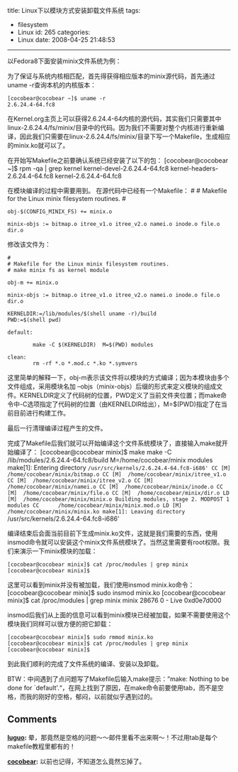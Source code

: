 title: Linux下以模块方式安装卸载文件系统
tags:
  - filesystem
  - Linux
id: 265
categories:
  - Linux
date: 2008-04-25 21:48:53
---

以Fedora8下面安装minix文件系统为例：

为了保证与系统内核相匹配，首先得获得相应版本的minix源代码，首先通过uname -r查询本机的内核版本：

	[cocobear@cocobear ~]$ uname -r
	2.6.24.4-64.fc8

在Kernel.org主页上可以获得2.6.24.4-64内核的源代码，其实我们只需要其中linux-2.6.24.4/fs/minix/目录中的代码。因为我们不需要对整个内核进行重新编译，因此我们只需要在linux-2.6.24.4/fs/minix/目录下写一个Makefile，生成相应的minix.ko就可以了。

在开始写Makefile之前要确认系统已经安装了以下的包：
	[cocobear@cocobear ~]$ rpm -qa | grep kernel
	kernel-devel-2.6.24.4-64.fc8
	kernel-headers-2.6.24.4-64.fc8
	kernel-2.6.24.4-64.fc8

在模块编译的过程中需要用到。
在源代码中已经有一个Makefile：
	#
	# Makefile for the Linux minix filesystem routines.
	#

	obj-$(CONFIG_MINIX_FS) += minix.o

	minix-objs := bitmap.o itree_v1.o itree_v2.o namei.o inode.o file.o dir.o

修改该文件为：

	#
	# Makefile for the Linux minix filesystem routines.
	# make minix fs as kernel module

	obj-m += minix.o

	minix-objs := bitmap.o itree_v1.o itree_v2.o namei.o inode.o file.o dir.o

	KERNELDIR:=/lib/modules/$(shell uname -r)/build
	PWD:=$(shell pwd)

	default:

	        make -C $(KERNELDIR)  M=$(PWD) modules

	clean:
	        rm -rf *.o *.mod.c *.ko *.symvers

这里简单的解释一下，obj-m表示该文件将以模块的方式编译；因为本模块由多个文件组成，采用模块名加 –objs（minix-objs）后缀的形式来定义模块的组成文件。KERNELDIR定义了代码树的位置，PWD定义了当前文件夹位置；而make命令中-C选项指定了代码树的位置（由KERNELDIR给出），M=$(PWD)指定了在当前目前进行构建工作。

最后一行清理编译过程产生的文件。

完成了Makefile后我们就可以开始编译这个文件系统模块了，直接输入make就开始编译了：
	[cocobear@cocobear minix]$ make
	make -C /lib/modules/2.6.24.4-64.fc8/build  M=/home/cocobear/minix modules
	make[1]: Entering directory `/usr/src/kernels/2.6.24.4-64.fc8-i686'
	  CC [M]  /home/cocobear/minix/bitmap.o
	  CC [M]  /home/cocobear/minix/itree_v1.o
	  CC [M]  /home/cocobear/minix/itree_v2.o
	  CC [M]  /home/cocobear/minix/namei.o
	  CC [M]  /home/cocobear/minix/inode.o
	  CC [M]  /home/cocobear/minix/file.o
	  CC [M]  /home/cocobear/minix/dir.o
	  LD [M]  /home/cocobear/minix/minix.o
	  Building modules, stage 2.
	  MODPOST 1 modules
	  CC      /home/cocobear/minix/minix.mod.o
	  LD [M]  /home/cocobear/minix/minix.ko
	make[1]: Leaving directory `/usr/src/kernels/2.6.24.4-64.fc8-i686'

编译结束后会面当前目前下生成minix.ko文件，这就是我们需要的东西，使用insmod命令就可以安装这个minix文件系统模块了。当然这里需要有root权限。我们来演示一下minix模块的加载：

	[cocobear@cocobear minix]$ cat /proc/modules | grep minix
	[cocobear@cocobear minix]$ 

这里可以看到minix并没有被加载，我们使用insmod minix.ko命令：
	[cocobear@cocobear minix]$ sudo insmod minix.ko 
	[cocobear@cocobear minix]$ cat /proc/modules | grep minix
minix 28676 0 - Live 0xd0e7d000

insmod后我们从上面的信息可以看到minix模块已经被加载，如果不需要使用这个模块我们同样可以很方便的把它卸载：

	[cocobear@cocobear minix]$ sudo rmmod minix.ko
	[cocobear@cocobear minix]$ cat /proc/modules | grep minix
	[cocobear@cocobear minix]$ 

到此我们顺利的完成了文件系统的编译、安装以及卸载。

BTW：中间遇到了点问题写了Makefile后输入make提示：”make: Nothing to be done for `default'.“，在网上找到了原因，在make命令前要使用tab，而不是空格，而我的刚好的空格，郁闷，以前就似乎遇到过的。
## Comments

**[luguo](#3126 "2008-04-26 15:22:02"):** 晕，那竟然是空格的问题～～邮件里看不出来啊～！不过用tab是每个makefile教程里都有的！

**[cocobear](#3127 "2008-04-26 18:08:22"):** 以前也记得，不知道怎么竟然忘掉了。

